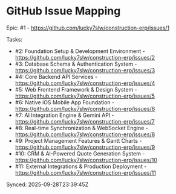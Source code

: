 # GitHub Issue Mapping

Epic: #1 - https://github.com/lucky7slw/construction-erp/issues/1

Tasks:
- #2: Foundation Setup & Development Environment - https://github.com/lucky7slw/construction-erp/issues/2
- #3: Database Schema & Authentication System - https://github.com/lucky7slw/construction-erp/issues/3
- #4: Core Backend API Services - https://github.com/lucky7slw/construction-erp/issues/4
- #5: Web Frontend Framework & Design System - https://github.com/lucky7slw/construction-erp/issues/5
- #6: Native iOS Mobile App Foundation - https://github.com/lucky7slw/construction-erp/issues/6
- #7: AI Integration Engine & Gemini API - https://github.com/lucky7slw/construction-erp/issues/7
- #8: Real-time Synchronization & WebSocket Engine - https://github.com/lucky7slw/construction-erp/issues/8
- #9: Project Management Features & Gantt Charts - https://github.com/lucky7slw/construction-erp/issues/9
- #10: CRM & AI-Powered Quote Generation System - https://github.com/lucky7slw/construction-erp/issues/10
- #11: External Integrations & Production Deployment - https://github.com/lucky7slw/construction-erp/issues/11

Synced: 2025-09-28T23:39:45Z